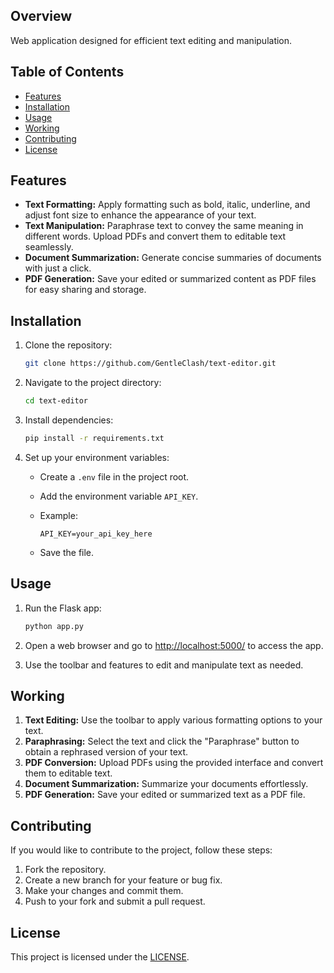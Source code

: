## Overview

Web application designed for efficient text editing and manipulation.





## Table of Contents

- [Features](#features)
- [Installation](#installation)
- [Usage](#usage)
- [Working](#working)
- [Contributing](#contributing)
- [License](#license)

## Features

- **Text Formatting:** Apply formatting such as bold, italic, underline, and adjust font size to enhance the appearance of your text.
- **Text Manipulation:** Paraphrase text to convey the same meaning in different words. Upload PDFs and convert them to editable text seamlessly.
- **Document Summarization:** Generate concise summaries of documents with just a click.
- **PDF Generation:** Save your edited or summarized content as PDF files for easy sharing and storage.

## Installation

1. Clone the repository:

   ```bash
   git clone https://github.com/GentleClash/text-editor.git
   ```

2. Navigate to the project directory:

   ```bash
   cd text-editor
   ```

3. Install dependencies:

   ```bash
   pip install -r requirements.txt
   ```

4. Set up your environment variables:

   - Create a `.env` file in the project root.
   - Add the environment variable `API_KEY`.
   - Example:

     ```env
     API_KEY=your_api_key_here
     ```

   - Save the file.

## Usage

1. Run the Flask app:

   ```bash
   python app.py
   ```

2. Open a web browser and go to [http://localhost:5000/](http://localhost:5000/) to access the app.

3. Use the toolbar and features to edit and manipulate text as needed.

## Working

1. **Text Editing:** Use the toolbar to apply various formatting options to your text.
2. **Paraphrasing:** Select the text and click the "Paraphrase" button to obtain a rephrased version of your text.
3. **PDF Conversion:** Upload PDFs using the provided interface and convert them to editable text.
4. **Document Summarization:** Summarize your documents effortlessly.
5. **PDF Generation:** Save your edited or summarized text as a PDF file.

## Contributing

If you would like to contribute to the project, follow these steps:

1. Fork the repository.
2. Create a new branch for your feature or bug fix.
3. Make your changes and commit them.
4. Push to your fork and submit a pull request.

## License

This project is licensed under the [LICENSE](LICENSE).
